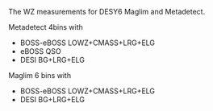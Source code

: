 The WZ measurements for DESY6 Maglim and Metadetect. 

Metadetect 4bins with 
- BOSS-eBOSS LOWZ+CMASS+LRG+ELG
- eBOSS QSO
- DESI BG+LRG+ELG

Maglim 6 bins with 
- BOSS-eBOSS LOWZ+CMASS+LRG+ELG
- DESI BG+LRG+ELG
